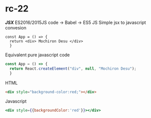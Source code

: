 # rc-22

_**JSX**_ 
ES2016/2015JS code -> Babel -> ES5 JS
Simple jsx to javascript convesion
```react
const App = () => {
  return <div> Mochiron Desu </div>
  }
```
Equivalent pure javascript code 
```javascript
const App = () => {
  return React.createElement("div", null, "Mochiron Desu");
  }
```
HTML
```html
<div style="background-color:red;"></div>
```
Javascript
```jsx
<div style={{backgroundColor:'red'}}></div>
``` 
